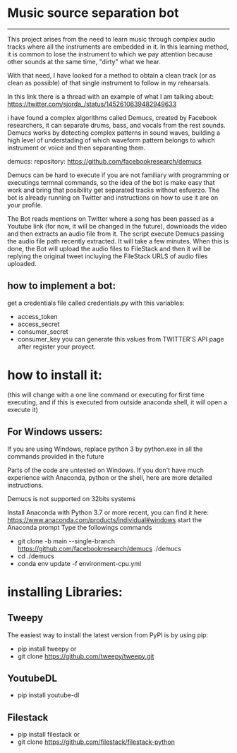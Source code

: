 # Music source separation bot
---
This project arises from the need to learn music through complex audio tracks where all the instruments are embedded in it. In this learning method, it is common to lose the instrument to which we pay attention because other sounds at the same time, "dirty" what we hear.

With that need, I have looked for a method to obtain a clean track (or as clean as possible) of that single instrument to follow in my rehearsals.

In this link there is a thread with an example of what I am talking about:
https://twitter.com/sjorda_/status/1452610639482949633

i have found a complex algorithms called Demucs, created by Facebook researchers, it can separate drums, bass, and vocals from the rest sounds. Demucs works by detecting complex patterns in sound waves, building a high level of understading of which waveform pattern belongs to which instrument or voice and then separanting them.

demucs: repository:
https://github.com/facebookresearch/demucs

Demucs can be hard to execute if you are not familiary with programming or executings termnal commands, so the idea of the bot is make easy that work and bring that posibility get separated tracks without esfuerzo. The bot is already running on Twitter and instructions on how to use it are on your profile.

The Bot reads mentions on Twitter where a song has been passed as a Youtube link (for now, it will be changed in the future), downloads the video and then extracts an audio file from it. The script execute Demucs passing the audio file path recently extracted. It will take a few minutes.
When this is done, the Bot will upload the audio files to FileStack and then it will be replying the original tweet incluying the FileStack URLS of audio files uploaded. 

## how to implement a bot:
get a credentials file called credentials.py with this variables:
- access_token
- access_secret
- consumer_secret
- consumer_key
you can generate this values from TWITTER'S API page after register your proyect.

# how to install it:
(this will change with a one line command or executing for first time executing, and if this is executed from outside anaconda shell, it will open a execute it)

## For Windows ussers:
If you are using Windows, replace python 3 by python.exe in all the commands provided in the future

Parts of the code are untested on Windows. If you don't have much experience with Anaconda, python or the shell, here are more detailed instructions. 

Demucs is not supported on 32bits systems

Install Anaconda with Python 3.7 or more recent, you can find it here: https://www.anaconda.com/products/individual#windows
start the Anaconda prompt
Type the followings commands

- git clone -b main --single-branch https://github.com/facebookresearch/demucs ./demucs
- cd ./demucs
- conda env update -f environment-cpu.yml

# installing Libraries: 

## Tweepy
The easiest way to install the latest version from PyPI is by using pip:

- pip install tweepy
or
- git clone https://github.com/tweepy/tweepy.git

## YoutubeDL
- pip install youtube-dl

## Filestack
- pip install filestack
or 
- git clone https://github.com/filestack/filestack-python

